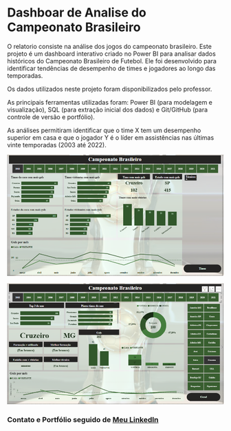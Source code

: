 # Dashboar de Analise do Campeonato Brasileiro

O relatorio consiste na análise dos jogos do campeonato brasileiro. 
Este projeto é um dashboard interativo criado no Power BI para analisar dados históricos do Campeonato Brasileiro de Futebol. Ele foi desenvolvido para identificar tendências de desempenho de times e jogadores ao longo das temporadas.

Os dados utilizados neste projeto foram disponibilizados pelo professor. 

As principais ferramentas utilizadas foram: Power BI (para modelagem e visualização), SQL (para extração inicial dos dados) e Git/GitHub (para controle de versão e portfólio).

As análises permitiram identificar que o time X tem um desempenho superior em casa e que o jogador Y é o líder em assistências nas últimas vinte temporadas (2003 até 2022).

![Dashboard Geral](img/dashGeral.png)

![Dashboard Times](img/dashTimes.png)


### Contato e Portfólio seguido de [Meu LinkedIn](https://www.linkedin.com/in/lucasvillarinhos)


